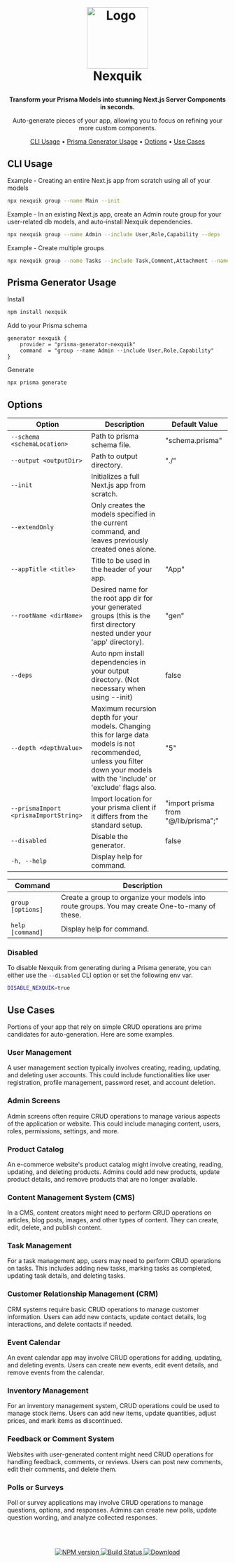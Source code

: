 <br />
<h1>
<p align="center">
  <img align=top src="https://github.com/bcanfield/nexquik/assets/12603953/91861aeb-f7ff-4830-aded-760730a1057b" alt="Logo" width="140" height="140">
  <br>Nexquik
</h1>

  
  <p align="center">
  <strong>
    Transform your Prisma Models into stunning Next.js Server Components in seconds.
    </strong>
    </p>
     <p align="center">
     Auto-generate pieces of your app, allowing you to focus on refining your more custom components.
    </p>
</p>
<p align="center">
  <a href="#cli-usage">CLI Usage</a> •
  <a href="#prisma-generator-usage">Prisma Generator Usage</a> •
  <a href="#options">Options</a> •
  <a href="#use-cases">Use Cases</a> 
</p>                                                                                                         
                                                                                                                                                      
## CLI Usage
Example - Creating an entire Next.js app from scratch using all of your models
```zsh
npx nexquik group --name Main --init
```

Example - In an existing Next.js app, create an Admin route group for your user-related db models, and auto-install Nexquik dependencies.
```zsh
npx nexquik group --name Admin --include User,Role,Capability --deps
```

Example - Create multiple groups
```zsh
npx nexquik group --name Tasks --include Task,Comment,Attachment --name Admin --include User,Role,Capability
```

## Prisma Generator Usage
Install
```zsh
npm install nexquik
```
Add to your Prisma schema

```prisma
generator nexquik {
    provider = "prisma-generator-nexquik"
    command  = "group --name Admin --include User,Role,Capability"
}
```
Generate
```zsh
npx prisma generate
```


## Options
| Option                                   | Description                                                                                              | Default Value                     |
|------------------------------------------|----------------------------------------------------------------------------------------------------------|-----------------------------------|
| `--schema <schemaLocation>`               | Path to prisma schema file.                                                                             | "schema.prisma"                   |
| `--output <outputDir>`                   | Path to output directory.                                                                               | "./"                              |
| `--init`                                 | Initializes a full Next.js app from scratch.                                                             |                                   |
| `--extendOnly`                           | Only creates the models specified in the current command, and leaves previously created ones alone.    |                                   |
| `--appTitle <title>`                     | Title to be used in the header of your app.                                                             | "App"                             |
| `--rootName <dirName>`                   | Desired name for the root app dir for your generated groups (this is the first directory nested under your 'app' directory). | "gen"                       |
| `--deps`                                 | Auto npm install dependencies in your output directory. (Not necessary when using --init)                                                 | false                             |
| `--depth <depthValue>`                   | Maximum recursion depth for your models. Changing this for large data models is not recommended, unless you filter down your models with the 'include' or 'exclude' flags also. | "5" |
| `--prismaImport <prismaImportString>`    | Import location for your prisma client if it differs from the standard setup.                            | "import prisma from \"@/lib/prisma\";" |
| `--disabled`                             | Disable the generator.                                                                                  | false                             |
| `-h, --help`                             | Display help for command.                                                                               |                                   |

| Command                  | Description                                                                      |
|--------------------------|----------------------------------------------------------------------------------|
| `group [options]`        | Create a group to organize your models into route groups. You may create One-to-many of these. |
| `help [command]`         | Display help for command.                                                        |

### Disabled
To disable Nexquik from generating during a Prisma generate, you can either use the `--disabled` CLI option or set the following env var.
```zsh
DISABLE_NEXQUIK=true
```

## Use Cases
Portions of your app that rely on simple CRUD operations are prime candidates for auto-generation. Here are some examples.

### User Management
A user management section typically involves creating, reading, updating, and deleting user accounts. This could include functionalities like user registration, profile management, password reset, and account deletion.

### Admin Screens
Admin screens often require CRUD operations to manage various aspects of the application or website. This could include managing content, users, roles, permissions, settings, and more.

### Product Catalog
An e-commerce website's product catalog might involve creating, reading, updating, and deleting products. Admins could add new products, update product details, and remove products that are no longer available.

### Content Management System (CMS)
In a CMS, content creators might need to perform CRUD operations on articles, blog posts, images, and other types of content. They can create, edit, delete, and publish content.

### Task Management
For a task management app, users may need to perform CRUD operations on tasks. This includes adding new tasks, marking tasks as completed, updating task details, and deleting tasks.

### Customer Relationship Management (CRM)
CRM systems require basic CRUD operations to manage customer information. Users can add new contacts, update contact details, log interactions, and delete contacts if needed.

### Event Calendar
An event calendar app may involve CRUD operations for adding, updating, and deleting events. Users can create new events, edit event details, and remove events from the calendar.

### Inventory Management
For an inventory management system, CRUD operations could be used to manage stock items. Users can add new items, update quantities, adjust prices, and mark items as discontinued.

### Feedback or Comment System
Websites with user-generated content might need CRUD operations for handling feedback, comments, or reviews. Users can post new comments, edit their comments, and delete them.

### Polls or Surveys
Poll or survey applications may involve CRUD operations to manage questions, options, and responses. Admins can create new polls, update question wording, and analyze collected responses.

<br></br>
<div align="center">
  <!-- NPM version -->
  <a href="https://npmjs.org/package/nexquik">
    <img src="https://img.shields.io/npm/dt/nexquik"
      alt="NPM version" />
  </a>
  <!-- Build Status -->
  <a href="https://github.com/bcanfield/nexquik/actions/workflows/publish.yml">
    <img src="https://github.com/bcanfield/nexquik/actions/workflows/publish.yml/badge.svg"
      alt="Build Status" />
  </a>
  <!-- License -->
  <a href="https://npmjs.org/package/choo">
    <img src="https://img.shields.io/badge/License-Apache%202.0-blue"
      alt="Download" />
  </a>
</div>
               
